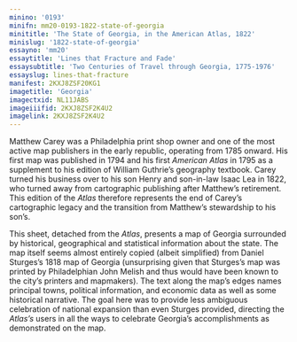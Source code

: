 ```yaml
---
minino: '0193'
minifn: mm20-0193-1822-state-of-georgia
minititle: 'The State of Georgia, in the American Atlas, 1822'
minislug: '1822-state-of-georgia'
essayno: 'mm20'
essaytitle: 'Lines that Fracture and Fade'
essaysubtitle: 'Two Centuries of Travel through Georgia, 1775-1976'
essayslug: lines-that-fracture
manifest: 2KXJ8ZSF20KG1
imagetitle: 'Georgia'
imagectxid: NL11JABS
imageiiifid: 2KXJ8ZSF2K4U2
imagelink: 2KXJ8ZSF2K4U2
---
```

Matthew Carey was a Philadelphia print shop owner and one of the most active map publishers in the early republic, operating from 1785 onward. His first map was published in 1794 and his first _American Atlas_ in 1795 as a supplement to his edition of William Guthrie’s geography textbook. Carey turned his business over to his son Henry and son-in-law Isaac Lea in 1822, who turned away from cartographic publishing after Matthew’s retirement. This edition of the _Atlas_ therefore represents the end of Carey’s cartographic legacy and the transition from Matthew’s stewardship to his son’s. 

This sheet, detached from the _Atlas_, presents a map of Georgia surrounded by historical, geographical and statistical information about the state. The map itself seems almost entirely copied (albeit simplified) from Daniel Sturges’s 1818 map of Georgia (unsurprising given that Sturges’s map was printed by Philadelphian John Melish and thus would have been known to the city’s printers and mapmakers). The text along the map’s edges names principal towns, political information, and economic data as well as some historical narrative. The goal here was to provide less ambiguous celebration of national expansion than even Sturges provided, directing the _Atlas’s_ users in all the ways to celebrate Georgia’s accomplishments as demonstrated on the map. 



